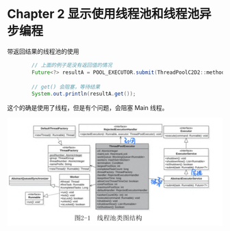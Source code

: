 # Chapter 2 显示使用线程池和线程池异步编程
带返回结果的线程池的使用

```java
        // 上面的例子是没有返回值的情况
        Future<?> resultA = POOL_EXECUTOR.submit(ThreadPoolC2D2::methodString);

        // get() 会阻塞，等待结果
        System.out.println(resultA.get());
```

这个的确是使用了线程，但是有个问题，会阻塞 Main 线程。

![线程池类图结构](./chapter2_photos/线程池图结构.png)


